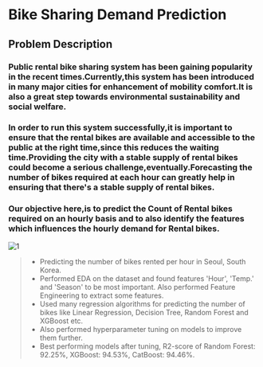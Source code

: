 # **Bike Sharing Demand Prediction**
## Problem Description
### Public rental bike sharing system has been gaining popularity in the recent times.Currently,this system has been introduced in many major cities for enhancement of mobility comfort.It is also a great step towards environmental sustainability and social welfare.
### In order to run this system successfully,it is important to ensure that the rental bikes are available and accessible to the public at the right time,since this reduces the waiting time.Providing the city with a stable supply of rental bikes could become a serious challenge,eventually.Forecasting the number of bikes required at each hour can greatly help in ensuring that there's a stable supply of rental bikes.
### Our objective here,is to predict the Count of Rental bikes required on an hourly basis and to also identify the features which influences the hourly demand for Rental bikes.
![1](https://user-images.githubusercontent.com/65157529/182557036-661dab99-1b56-4764-9ddc-55f588cd904d.jpg)

> * Predicting the number of bikes rented per hour in Seoul, South Korea.
> * Performed EDA on the dataset and found features 'Hour', 'Temp.' and 'Season' to be most important. Also performed Feature Engineering to extract some features.
> * Used many regression algorithms for predicting the number of bikes like Linear Regression, Decision Tree, Random Forest and XGBoost etc.
> * Also performed hyperparameter tuning on models to improve them further.
> * Best performing models after tuning, R2-score of Random Forest: 92.25%, XGBoost: 94.53%, CatBoost: 94.46%.

